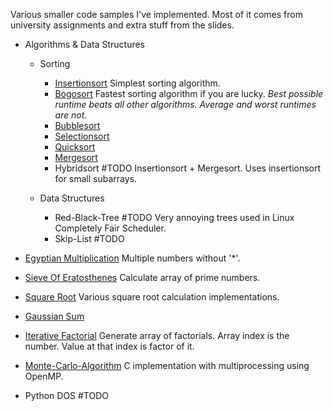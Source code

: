 Various smaller code samples I've implemented. Most of it comes from university assignments and extra stuff from the slides.

- Algorithms & Data Structures

  - Sorting
    - [Insertionsort](insertion_sort.py)
      Simplest sorting algorithm.
    - [Bogosort](bogo_sort.py)
      Fastest sorting algorithm if you are lucky. *Best possible runtime beats all other algorithms. Average and worst runtimes are not.*
    - [Bubblesort](bubble_sort.py)
    - [Selectionsort](selection_sort.py)
    - [Quicksort](quick_sort.py)
    - [Mergesort](merge_sort.py)
    - Hybridsort #TODO
      Insertionsort + Mergesort. Uses insertionsort for small subarrays.

  - Data Structures
    - Red-Black-Tree #TODO
      Very annoying trees used in Linux Completely Fair Scheduler.
    - Skip-List #TODO

- [Egyptian Multiplication](egyptian_multiplication.py)
  Multiple numbers without '*'.

- [Sieve Of Eratosthenes](sieve_of_eratosthenes.py)
  Calculate array of prime numbers.

- [Square Root](square_root.py)
  Various square root calculation implementations.

- [Gaussian Sum](gauss.py)

- [Iterative Factorial](factorial.py)
  Generate array of factorials. Array index is the number. Value at that index is factor of it.

- [Monte-Carlo-Algorithm](pi_parallel.c)
  C implementation with multiprocessing using OpenMP.

- Python DOS #TODO